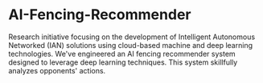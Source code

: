 # AI-Fencing-Recommender
Research initiative focusing on the development of Intelligent Autonomous Networked (IAN) solutions using cloud-based machine and deep learning technologies. We've engineered an AI fencing recommender system designed to leverage deep learning techniques. This system skillfully analyzes opponents' actions.
